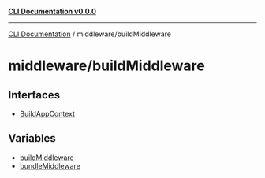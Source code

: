 [**CLI Documentation v0.0.0**](../../README.md)

***

[CLI Documentation](../../modules.md) / middleware/buildMiddleware

# middleware/buildMiddleware

## Interfaces

- [BuildAppContext](interfaces/BuildAppContext.md)

## Variables

- [buildMiddleware](variables/buildMiddleware.md)
- [bundleMiddleware](variables/bundleMiddleware.md)
